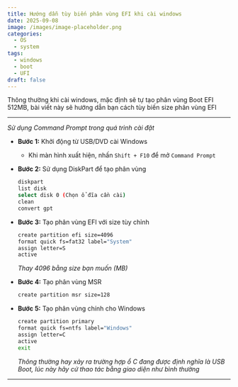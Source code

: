 ```yaml
---
title: Hướng dẫn tùy biến phân vùng EFI khi cài windows
date: 2025-09-08
image: /images/image-placeholder.png
categories:
  - OS
  - system
tags:
  - windows
  - boot
  - UFI
draft: false
---
```


Thông thường khi cài windows, mặc định sẽ tự tạo phân vùng Boot EFI 512MB, bài viết này sẽ hướng dẫn bạn cách tùy biến size phân vùng EFI

<!--more-->

---
*Sử dụng Command Prompt trong quá trình cài đặt*

- **Bước 1:** Khởi động từ USB/DVD cài Windows
	
	- Khi màn hình xuất hiện, nhấn `Shift + F10` để mở `Command Prompt`
	
-   **Bước 2:** Sử dụng DiskPart để tạo phân vùng
	
	```sh
	diskpart
	list disk
	select disk 0 (Chọn ổ đĩa cần cài)
	clean
	convert gpt
	```
	
-   **Bước 3:** Tạo phân vùng EFI với size tùy chỉnh
	
	```sh
	create partition efi size=4096
	format quick fs=fat32 label="System"
	assign letter=S
	active
	```
	
	*Thay 4096 bằng size bạn muốn (MB)*
	
- **Bước 4:** Tạo phân vùng MSR
	
	```sh
	create partition msr size=128
	```
	
- **Bước 5:** Tạo phân vùng chính cho Windows
	
	```sh
	create partition primary
	format quick fs=ntfs label="Windows"
	assign letter=C
	active
	exit
	```
	
	*Thông thường hay xảy ra trường hợp ổ C đang được định nghĩa là USB Boot, lúc này hãy cứ thao tác bằng giao diện như bình thường*
	
---